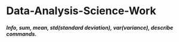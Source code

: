 # Data-Analysis-Science-Work
##### Info, sum, mean, std(standard deviation), var(variance), describe commands.

